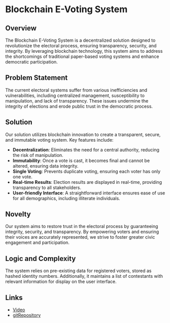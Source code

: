 # Blockchain E-Voting System

## Overview
The Blockchain E-Voting System is a decentralized solution designed to revolutionize the electoral process, ensuring transparency, security, and integrity. By leveraging blockchain technology, this system aims to address the shortcomings of traditional paper-based voting systems and enhance democratic participation.

## Problem Statement
The current electoral systems suffer from various inefficiencies and vulnerabilities, including centralized management, susceptibility to manipulation, and lack of transparency. These issues undermine the integrity of elections and erode public trust in the democratic process.

## Solution
Our solution utilizes blockchain innovation to create a transparent, secure, and immutable voting system. Key features include:
- **Decentralization**: Eliminates the need for a central authority, reducing the risk of manipulation.
- **Immutability**: Once a vote is cast, it becomes final and cannot be altered, ensuring data integrity.
- **Single Voting**: Prevents duplicate voting, ensuring each voter has only one vote.
- **Real-time Results**: Election results are displayed in real-time, providing transparency to all stakeholders.
- **User-friendly Interface**: A straightforward interface ensures ease of use for all demographics, including illiterate individuals.

## Novelty
Our system aims to restore trust in the electoral process by guaranteeing integrity, security, and transparency. By empowering voters and ensuring their voices are accurately represented, we strive to foster greater civic engagement and participation.

## Logic and Complexity
The system relies on pre-existing data for registered voters, stored as hashed identity numbers. Additionally, it maintains a list of contestants with relevant information for display on the user interface.

## Links
- [Video](https://youtu.be/YajdbITf1Xg)
- [gitRepository](https://github.com/LSThusini/Flutter_Java_VotingApp.git)


